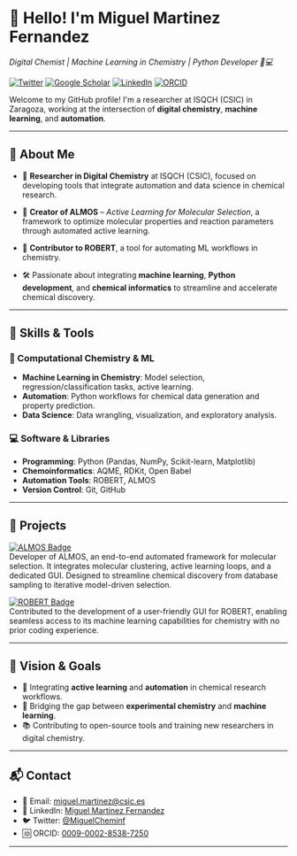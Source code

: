 # 👋 Hello! I'm Miguel Martinez Fernandez

<p><em>Digital Chemist | Machine Learning in Chemistry | Python Developer 🧪💻</em></p> 

<p>
  <a href="https://x.com/MiguelCheminf"><img alt="Twitter" src="https://img.shields.io/badge/Twitter-@MiguelCheminf-1DA1F2?style=flat-square&logo=twitter&logoColor=white"></a>
  <a href="https://scholar.google.com/citations?user=YOUR_ID"><img alt="Google Scholar" src="https://img.shields.io/badge/GoogleScholar-MiguelMartinez-4285F4?style=flat-square&logo=googlescholar&logoColor=white"></a>
  <a href="https://www.linkedin.com/in/miguel-mart%C3%ADnez-fern%C3%A1ndez-634167157/"><img alt="LinkedIn" src="https://img.shields.io/badge/LinkedIn-MiguelMartinez-0077B5?style=flat-square&logo=linkedin&logoColor=white"></a>
  <a href="https://orcid.org/0009-0002-8538-7250"><img alt="ORCID" src="https://img.shields.io/badge/ORCID-0009--0002--8538--7250-A6CE39?style=flat-square&logo=orcid&logoColor=white"></a>
</p>


Welcome to my GitHub profile! I'm a researcher at ISQCH (CSIC) in Zaragoza, working at the intersection of **digital chemistry**, **machine learning**, and **automation**.

---

## 🔬 About Me

- 🧪 **Researcher in Digital Chemistry** at ISQCH (CSIC), focused on developing tools that integrate automation and data science in chemical research.

- 🤖 **Creator of ALMOS** – *Active Learning for Molecular Selection*, a framework to optimize molecular properties and reaction parameters through automated active learning.

- 🔧 **Contributor to ROBERT**, a tool for automating ML workflows in chemistry.

- 🛠️ Passionate about integrating **machine learning**, **Python development**, and **chemical informatics** to streamline and accelerate chemical discovery.

---

## 🧠 Skills & Tools

### 🧬 Computational Chemistry & ML

- **Machine Learning in Chemistry**: Model selection, regression/classification tasks, active learning.
- **Automation**: Python workflows for chemical data generation and property prediction.
- **Data Science**: Data wrangling, visualization, and exploratory analysis.

### 💻 Software & Libraries

- **Programming**: Python (Pandas, NumPy, Scikit-learn, Matplotlib)
- **Chemoinformatics**: AQME, RDKit, Open Babel
- **Automation Tools**: ROBERT, ALMOS
- **Version Control**: Git, GitHub

---

## 🚀 Projects
<p>
  <a href="https://github.com/MiguelMartzFdez/almos">
    <img src="https://img.shields.io/badge/ALMOS-Active%20Learning%20for%20Molecular%20Selection-blue?style=flat-square&logo=python&logoColor=white" alt="ALMOS Badge">
  </a><br>
  Developer of ALMOS, an end-to-end automated framework for molecular selection. It integrates molecular clustering, active learning loops, and a dedicated GUI. Designed to streamline chemical discovery from database sampling to iterative model-driven selection.
</p>

<p>
  <a href="https://github.com/jvalegre/ROBERT">
    <img src="https://img.shields.io/badge/ROBERT-ML%20Automation%20in%20Chemistry-brightgreen?style=flat-square&logo=flask&logoColor=white" alt="ROBERT Badge">
  </a><br>
  Contributed to the development of a user-friendly GUI for ROBERT, enabling seamless access to its machine learning capabilities for chemistry with no prior coding experience.
</p>


---

## 🎯 Vision & Goals

- 🔄 Integrating **active learning** and **automation** in chemical research workflows.
- 🧪 Bridging the gap between **experimental chemistry** and **machine learning**.
- 📚 Contributing to open-source tools and training new researchers in digital chemistry.

---

## 📬 Contact

- 📧 Email: [miguel.martinez@csic.es](mailto:miguel.martinez@csic.es)
- 🔗 LinkedIn: [Miguel Martinez Fernandez](https://www.linkedin.com/in/miguel-mart%C3%ADnez-fern%C3%A1ndez-634167157/)
- 🐦 Twitter: [@MiguelCheminf](https://x.com/MiguelCheminf)
- 🆔 ORCID: [0009-0002-8538-7250](https://orcid.org/0009-0002-8538-7250)

---
